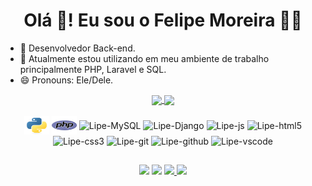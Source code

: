 ### <h1 align = "center">Olá 👋! Eu sou o Felipe Moreira 👨‍💻</h1>

- 🔭 Desenvolvedor Back-end.
- 🌱 Atualmente estou utilizando em meu ambiente de trabalho principalmente PHP, Laravel e SQL.
- 😄 Pronouns: Ele/Dele.

<div align = "center">
  <a href = "https://github.com/FelipeM0reira">
<!--   <img align = "center" height = "180" src= "https://github-readme-stats.vercel.app/api?username=FelipeM0reira&show_icons=true&theme=radical&bg_color=00000000&include_all_commits=true&count_private=true"/>
  <img align = "center" height = "180" src="https://github-readme-stats.vercel.app/api/top-langs/?username=FelipeM0reira&layout=compact&langs_count=7&theme=radical&bg_color=00000000"/> -->
    <picture>
  <source
    srcset="https://github-readme-stats.vercel.app/api?username=FelipeM0reira&show_icons=true&theme=neon&include_all_commits=true&count_private=true"
    media="(prefers-color-scheme: dark)"
  />
  <source
    srcset="https://github-readme-stats.vercel.app/api?username=FelipeM0reira&show_icons=true"
    media="(prefers-color-scheme: light), (prefers-color-scheme: no-preference)"
  />
  <img align = "center" height = "180" src="https://github-readme-stats.vercel.app/api?username=FelipeM0reiraa&show_icons=true" />
  <img align = "center" height = "180" src="https://github-readme-stats.vercel.app/api/top-langs/?username=FelipeM0reira&layout=compact&langs_count=7"/>
</picture>
  </div>
  
<div style="display: inline-block" align="center"><br>
  <img align="center" alt="Lipe-Python" height="30" width="40" src="https://raw.githubusercontent.com/devicons/devicon/master/icons/python/python-original.svg">
  <img align="center" alt="Lipe-PHP" height="30" width="40" src="https://raw.githubusercontent.com/devicons/devicon/master/icons/php/php-original.svg">
  <img align="center" alt="Lipe-MySQL" height="30" width="40" src="https://user-images.githubusercontent.com/104744113/172082955-9c043323-1b0a-4b31-97a3-f2e9b139f845.svg"
 />
  
  <img align="center" alt="Lipe-Django" height="30" width="40" src="https://camo.githubusercontent.com/a499f82c059b2fd21339974a9a7dfe2b72180faa14c9d420c02806c2e9b4362e/68747470733a2f2f6564656e742e6769746875622e696f2f537570657254696e7949636f6e732f696d616765732f7376672f646a616e676f70726f6a6563742e737667" />
  <img align="center" alt="Lipe-js" height="30" width="40" src="https://cdn.jsdelivr.net/gh/devicons/devicon/icons/javascript/javascript-original.svg" />
  <img align="center" alt="Lipe-html5" height="30" width="40" src="https://cdn.jsdelivr.net/gh/devicons/devicon/icons/html5/html5-original.svg" />
  <img align="center" alt="Lipe-css3" height="30" width="40" src="https://cdn.jsdelivr.net/gh/devicons/devicon/icons/css3/css3-original.svg" />
  <img align="center" alt="Lipe-git" height="30" width="40" src="https://cdn.jsdelivr.net/gh/devicons/devicon/icons/git/git-original.svg" />
  <img align="center" alt="Lipe-github" height="30" width="40" src="https://camo.githubusercontent.com/b079fe922f00c4b86f1b724fbc2e8141c468794ce8adbc9b7456e5e1ad09c622/68747470733a2f2f6564656e742e6769746875622e696f2f537570657254696e7949636f6e732f696d616765732f7376672f6769746875622e737667"/>
  <img align="center" alt="Lipe-vscode" height="30" width="40" src="https://cdn.jsdelivr.net/gh/devicons/devicon/icons/vscode/vscode-original.svg" />
</div>
  
  ##
  <div align="center">
    <a href = "https://www.linkedin.com/in/felipe-m0reira/" target="_blank"><img src="https://img.shields.io/badge/-LinkedIn-%230077B5?style=for-the-badge&logo=linkedin&logoColor=white" target="_blank"></a>
   <a href = "mailto:felipeemooreira@gmail.com"><img src="https://img.shields.io/badge/-Gmail-%23333?style=for-the-badge&logo=gmail&logoColor=white" target="_blank"></a>
   <a href = "https://www.instagram.com/joaofelipe1992/" target="_blank"><img src= "https://img.shields.io/badge/Instagram-E4405F?style=for-the-badge&logo=instagram&logoColor=white"</a> 
   <a href = "https://api.whatsapp.com/send?phone=55091982926785" target="_blank"><img src = "https://img.shields.io/badge/WhatsApp-25D366?style=for-the-badge&logo=whatsapp&logoColor=white"></a>
  </div>
